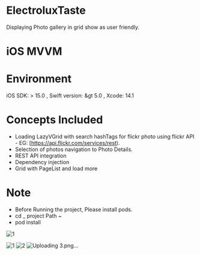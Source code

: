 # ElectroluxTaste
Displaying Photo gallery  in grid show  as user friendly.



# iOS MVVM

# Environment
iOS SDK: &gt; 15.0 ,
Swift version: &gt  5.0 , 
Xcode: 14.1

# Concepts Included
- Loading LazyVGrid with search hashTags for  flickr photo using flickr API - EG: [https://api.flickr.com/services/rest).
- Selection of photos navigation to Photo Details.
- REST API integration
- Dependency injection 
- Grid with PageList and load more

# Note 
- Before Running the project, Please install pods.
- cd _ project Path ~
- pod install




![1](https://github.com/ABBorra/ElectroluxTaste/assets/116728482/eb68d69c-8e26-495a-a20d-3da7a4ddf2d4)















![1](https://github.com/ABBorra/ElectroluxTaste/assets/116728482/ff6bc69e-b4e6-4d25-a737-1215b07572c1)
![2](https://github.com/ABBorra/ElectroluxTaste/assets/116728482/2ac0040e-7aec-48ad-983d-d8f35e30f767)
![Uploading 3.png…]()

